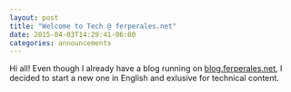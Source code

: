 ```yaml
---
layout: post
title: "Welcome to Tech @ ferperales.net"
date: 2015-04-03T14:29:41-06:00
categories: announcements
---
```


Hi all! Even though I already have a blog running on
[blog.ferperales.net](http://blog.ferperales.net), I decided to start a
new one in English and exlusive for technical content.

